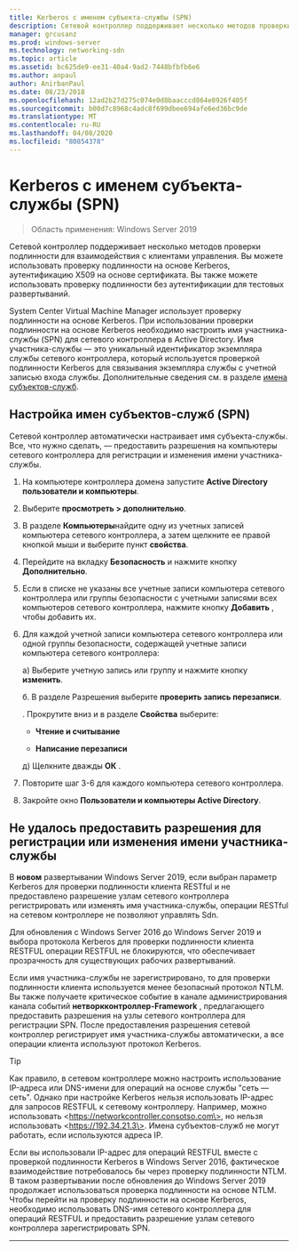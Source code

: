 ```yaml
---
title: Kerberos с именем субъекта-службы (SPN)
description: Сетевой контроллер поддерживает несколько методов проверки подлинности для взаимодействия с клиентами управления. Вы можете использовать проверку подлинности на основе Kerberos, аутентификацию X509 на основе сертификата. Вы также можете использовать проверку подлинности без аутентификации для тестовых развертываний.
manager: grcusanz
ms.prod: windows-server
ms.technology: networking-sdn
ms.topic: article
ms.assetid: bc625de9-ee31-40a4-9ad2-7448bfbfb6e6
ms.author: anpaul
author: AnirbanPaul
ms.date: 08/23/2018
ms.openlocfilehash: 12ad2b27d275c074e0d8baacccd864e8926f405f
ms.sourcegitcommit: b00d7c8968c4adc8f699dbee694afe6ed36bc9de
ms.translationtype: MT
ms.contentlocale: ru-RU
ms.lasthandoff: 04/08/2020
ms.locfileid: "80854378"
---
```

# <a name="kerberos-with-service-principal-name-spn"></a>Kerberos с именем субъекта-службы (SPN)

>Область применения: Windows Server 2019

Сетевой контроллер поддерживает несколько методов проверки подлинности для взаимодействия с клиентами управления. Вы можете использовать проверку подлинности на основе Kerberos, аутентификацию X509 на основе сертификата. Вы также можете использовать проверку подлинности без аутентификации для тестовых развертываний.

System Center Virtual Machine Manager использует проверку подлинности на основе Kerberos. При использовании проверки подлинности на основе Kerberos необходимо настроить имя участника-службы (SPN) для сетевого контроллера в Active Directory. Имя участника-службы — это уникальный идентификатор экземпляра службы сетевого контроллера, который используется проверкой подлинности Kerberos для связывания экземпляра службы с учетной записью входа службы. Дополнительные сведения см. в разделе [имена субъектов-служб](https://docs.microsoft.com/windows/desktop/ad/service-principal-names).

## <a name="configure-service-principal-names-spn"></a>Настройка имен субъектов-служб (SPN)

Сетевой контроллер автоматически настраивает имя субъекта-службы. Все, что нужно сделать, — предоставить разрешения на компьютеры сетевого контроллера для регистрации и изменения имени участника-службы.

1.  На компьютере контроллера домена запустите **Active Directory пользователи и компьютеры**.

2.  Выберите **просмотреть \> дополнительно**.

3.  В разделе **Компьютеры**найдите одну из учетных записей компьютера сетевого контроллера, а затем щелкните ее правой кнопкой мыши и выберите пункт **свойства**.

4.  Перейдите на вкладку **Безопасность** и нажмите кнопку **Дополнительно**.

5.  Если в списке не указаны все учетные записи компьютера сетевого контроллера или группы безопасности с учетными записями всех компьютеров сетевого контроллера, нажмите кнопку **Добавить** , чтобы добавить их.

6.  Для каждой учетной записи компьютера сетевого контроллера или одной группы безопасности, содержащей учетные записи компьютера сетевого контроллера:

    а)  Выберите учетную запись или группу и нажмите кнопку **изменить**.

    б.  В разделе Разрешения выберите **проверить запись перезаписи**.

    .  Прокрутите вниз и в разделе **Свойства** выберите:

       -  **Чтение и считывание**

       -  **Написание перезаписи**

    д)  Щелкните дважды **ОК** .

7.  Повторите шаг 3-6 для каждого компьютера сетевого контроллера.

8.  Закройте окно **Пользователи и компьютеры Active Directory**.

## <a name="failure-to-provide-permissions-for-spn-registrationmodification"></a>Не удалось предоставить разрешения для регистрации или изменения имени участника-службы

В **новом** развертывании Windows Server 2019, если выбран параметр Kerberos для проверки подлинности клиента RESTful и не предоставлено разрешение узлам сетевого контроллера регистрировать или изменять имя участника-службы, операции RESTful на сетевом контроллере не позволяют управлять Sdn.

Для обновления с Windows Server 2016 до Windows Server 2019 и выбора протокола Kerberos для проверки подлинности клиента RESTFUL операции RESTFUL не блокируются, что обеспечивает прозрачность для существующих рабочих развертываний. 

Если имя участника-службы не зарегистрировано, то для проверки подлинности клиента используется менее безопасный протокол NTLM. Вы также получаете критическое событие в канале администрирования канала событий **нетворкконтроллер-Framework** , предлагающего предоставить разрешения на узлы сетевого контроллера для регистрации SPN. После предоставления разрешения сетевой контроллер регистрирует имя участника-службы автоматически, а все операции клиента используют протокол Kerberos.


>[!TIP]
>Как правило, в сетевом контроллере можно настроить использование IP-адреса или DNS-имени для операций на основе службы "сеть — сеть". Однако при настройке Kerberos нельзя использовать IP-адрес для запросов RESTFUL к сетевому контроллеру. Например, можно использовать \<https://networkcontroller.consotso.com\>, но нельзя использовать \<https://192.34.21.3\>. Имена субъектов-служб не могут работать, если используются адреса IP.
>
>Если вы использовали IP-адрес для операций RESTFUL вместе с проверкой подлинности Kerberos в Windows Server 2016, фактическое взаимодействие потребовалось бы через проверку подлинности NTLM. В таком развертывании после обновления до Windows Server 2019 продолжает использоваться проверка подлинности на основе NTLM. Чтобы перейти на проверку подлинности на основе Kerberos, необходимо использовать DNS-имя сетевого контроллера для операций RESTFUL и предоставить разрешение узлам сетевого контроллера зарегистрировать SPN.

---